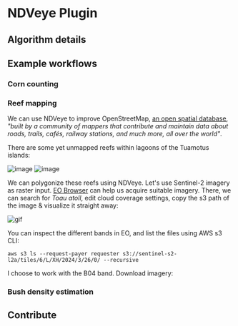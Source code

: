# NDVeye Plugin

## Algorithm details

## Example workflows

### Corn counting

### Reef mapping

We can use NDVeye to improve OpenStreetMap, [an open spatial database](https://www.openstreetmap.org/about), *"built by a community of mappers that contribute and maintain data about roads, trails, cafés, railway stations, and much more, all over the world"*.

There are some yet unmapped reefs within lagoons of the Tuamotus islands:

![image](https://i.imgur.com/yu6lU5k.png)
![image](https://i.imgur.com/IFjXCix_d.webp?maxwidth=1520&fidelity=grand)

We can polygonize these reefs using NDVeye. Let's use Sentinel-2 imagery as raster input. [EO Browser](https://apps.sentinel-hub.com/eo-browser) can help us acquire suitable imagery. There, we can search for *Toau atoll*, edit cloud coverage settings, copy the s3 path of the image & visualize it straight away:

![gif](https://github.com/zabop/ndveye/blob/master/docs/sentinel2download.gif?raw=true)

You can inspect the different bands in EO, and list the files using AWS s3 CLI:

```
aws s3 ls --request-payer requester s3://sentinel-s2-l2a/tiles/6/L/XH/2024/3/26/0/ --recursive
```

I choose to work with the B04 band. Download imagery:


### Bush density estimation

## Contribute


